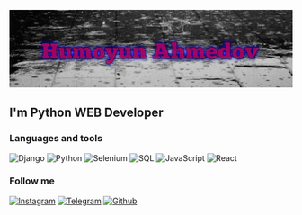 ![Header](https://github.com/Humoyun209/humoyun209/blob/master/assets/github1.jpg)

## I'm Python WEB Developer

### Languages and tools
![Django](https://img.shields.io/badge/-Django-090909?style=for-the-badge&logo=django)
![Python](https://img.shields.io/badge/-Python-090909?style=for-the-badge&logo=python)
![Selenium](https://img.shields.io/badge/-Selenium-090909?style=for-the-badge&logo=selenium)
![SQL](https://img.shields.io/badge/PostgreSQL-316192?style=for-the-badge&logo=postgresql&logoColor=white)
![JavaScript](https://img.shields.io/badge/-JavaScript-090909?style=for-the-badge&logo=javascript)
![React](https://img.shields.io/badge/-React-090909?style=for-the-badge&logo=React)

### Follow me
[![Instagram](https://img.shields.io/badge/-Instagram-090909?style=for-the-badge&logo=instagram)](https://www.instagram.com/h.ahmedov209/)
[![Telegram](https://img.shields.io/badge/-Telegram-090909?style=for-the-badge&logo=telegram)](https://t.me/Humoyun209)
[![Github](https://img.shields.io/badge/-Github-090909?style=for-the-badge&logo=github)](https://github.com/Humoyun209)
